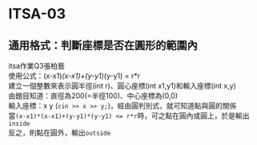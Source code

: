 # ITSA-03  
## 通用格式：判斷座標是否在圓形的範圍內  
itsa作業Q3張柏藝  
使用公式：(x-x1)*(x-x1)+(y-y1)*(y-y1) = r*r  
建立一個整數來表示圓半徑(int r)、圓心座標(int x1,y1)和輸入座標(int x,y)  
由題目知道：直徑為200(=半徑100)、中心座標為(0,0)  
輸入座標：x y (`cin >> x >> y;`)，經由圓判別式，就可知道點與圓的關係  
當`(x-x1)*(x-x1)+(y-y1)*(y-y1) <= r*r`時，可之點在圓內或圓上，於是輸出`inside`  
反之，則點在圓外，輸出`outside`


